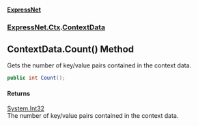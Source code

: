 #### [ExpressNet](ExpressNet.md 'ExpressNet')
### [ExpressNet.Ctx](ExpressNet.Ctx.md 'ExpressNet.Ctx').[ContextData](ExpressNet.Ctx.ContextData.md 'ExpressNet.Ctx.ContextData')

## ContextData.Count() Method

Gets the number of key/value pairs contained in the context data.

```csharp
public int Count();
```

#### Returns
[System.Int32](https://docs.microsoft.com/en-us/dotnet/api/System.Int32 'System.Int32')  
The number of key/value pairs contained in the context data.
